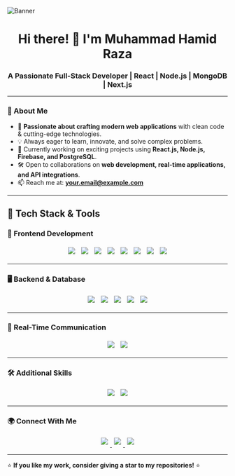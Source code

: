 ![Banner](https://raw.githubusercontent.com/mabdullahjs/mabdullahjs/master/images/background.png)

<h1 align="center">Hi there! 👋 I'm Muhammad Hamid Raza</h1>
<h3 align="center">A Passionate Full-Stack Developer | React | Node.js | MongoDB | Next.js</h3>

---

### 🚀 About Me
- 🔹 **Passionate about crafting modern web applications** with clean code & cutting-edge technologies.
- 💡 Always eager to learn, innovate, and solve complex problems.
- 💼 Currently working on exciting projects using **React.js, Node.js, Firebase, and PostgreSQL**.
- 🛠️ Open to collaborations on **web development, real-time applications, and API integrations**.
- 📫 Reach me at: **your.email@example.com**

---


## 🚀 Tech Stack & Tools  

### 🎨 Frontend Development  
<p align="center">
  <img style="display: inline-block; margin: 5px;" src="https://img.shields.io/badge/HTML5-%23E34F26.svg?style=for-the-badge&logo=html5&logoColor=white"/>
  <img style="display: inline-block; margin: 5px;" src="https://img.shields.io/badge/CSS3-%231572B6.svg?style=for-the-badge&logo=css3&logoColor=white"/>
  <img style="display: inline-block; margin: 5px;" src="https://img.shields.io/badge/JavaScript-%23F7DF1E.svg?style=for-the-badge&logo=javascript&logoColor=black"/>
  <img style="display: inline-block; margin: 5px;" src="https://img.shields.io/badge/TypeScript-%233178C6.svg?style=for-the-badge&logo=typescript&logoColor=white"/>
  <img style="display: inline-block; margin: 5px;" src="https://img.shields.io/badge/React-%2361DAFB.svg?style=for-the-badge&logo=react&logoColor=black"/>
  <img style="display: inline-block; margin: 5px;" src="https://img.shields.io/badge/Next.js-%23000000.svg?style=for-the-badge&logo=nextdotjs&logoColor=white"/>
  <img style="display: inline-block; margin: 5px;" src="https://img.shields.io/badge/TailwindCSS-%2306B6D4.svg?style=for-the-badge&logo=tailwindcss&logoColor=white"/>
  <img style="display: inline-block; margin: 5px;" src="https://img.shields.io/badge/MaterialUI-%230081CB.svg?style=for-the-badge&logo=mui&logoColor=white"/>
</p>

---

### 🖥️ Backend & Database  
<p align="center">
  <img style="display: inline-block; margin: 5px;" src="https://img.shields.io/badge/Node.js-%23339933.svg?style=for-the-badge&logo=node.js&logoColor=white"/>
  <img style="display: inline-block; margin: 5px;" src="https://img.shields.io/badge/Express.js-%23000000.svg?style=for-the-badge&logo=express&logoColor=white"/>
  <img style="display: inline-block; margin: 5px;" src="https://img.shields.io/badge/MongoDB-%2347A248.svg?style=for-the-badge&logo=mongodb&logoColor=white"/>
  <img style="display: inline-block; margin: 5px;" src="https://img.shields.io/badge/PostgreSQL-%23336791.svg?style=for-the-badge&logo=postgresql&logoColor=white"/>
  <img style="display: inline-block; margin: 5px;" src="https://img.shields.io/badge/Firebase-%23FFCA28.svg?style=for-the-badge&logo=firebase&logoColor=black"/>
</p>

---

### 🔗 Real-Time Communication  
<p align="center">
  <img style="display: inline-block; margin: 5px;" src="https://img.shields.io/badge/Socket.io-%23010101.svg?style=for-the-badge&logo=socket.io&logoColor=white"/>
  <img style="display: inline-block; margin: 5px;" src="https://img.shields.io/badge/WebSockets-%23010101.svg?style=for-the-badge&logo=websocket&logoColor=white"/>
</p>

---

### 🛠️ Additional Skills  
<p align="center">
  <img style="display: inline-block; margin: 5px;" src="https://img.shields.io/badge/Python-%233776AB.svg?style=for-the-badge&logo=python&logoColor=white"/>
  <img style="display: inline-block; margin: 5px;" src="https://img.shields.io/badge/API%20Integration-%23FF5733.svg?style=for-the-badge&logo=api&logoColor=white"/>
</p>

---

### 🌍 Connect With Me  

<p align="center">
  <a href="https://linkedin.com/in/yourprofile">
    <img style="display: inline-block; margin: 5px;" src="https://img.shields.io/badge/LinkedIn-%230A66C2.svg?style=for-the-badge&logo=linkedin&logoColor=white"/>
  </a>
  <a href="https://github.com/yourusername">
    <img style="display: inline-block; margin: 5px;" src="https://img.shields.io/badge/GitHub-%23181717.svg?style=for-the-badge&logo=github&logoColor=white"/>
  </a>
  <a href="https://twitter.com/yourhandle">
    <img style="display: inline-block; margin: 5px;" src="https://img.shields.io/badge/Twitter-%231DA1F2.svg?style=for-the-badge&logo=twitter&logoColor=white"/>
  </a>
</p>

---



⭐ **If you like my work, consider giving a star to my repositories!** ⭐

